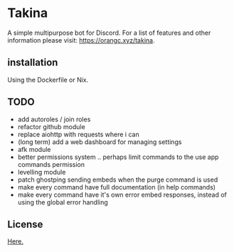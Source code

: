 # Takina
A simple multipurpose bot for Discord.
For a list of features and other information please visit: https://orangc.xyz/takina.

## installation
Using the Dockerfile or Nix.

## TODO
- add autoroles / join roles
- refactor github module
- replace aiohttp with requests where i can
- (long term) add a web dashboard for managing settings 
- afk module
- better permissions system .. perhaps limit commands to the use app commands permission
- levelling module
- patch ghostping sending embeds when the purge command is used
- make every command have full documentation (in help commands)
- make every command have it's own error embed responses, instead of using the global error handling

## License
[Here.](./LICENSE)